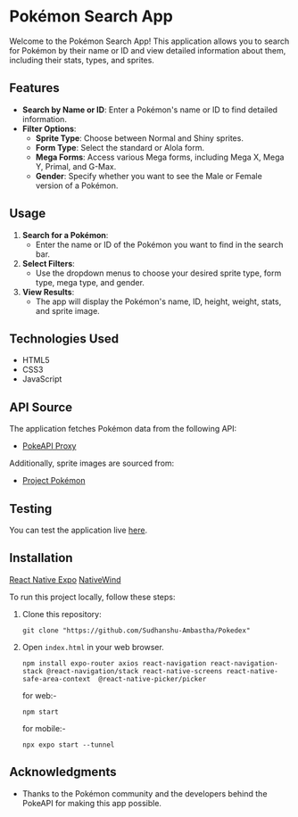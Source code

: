 # Pokémon Search App

Welcome to the Pokémon Search App! This application allows you to search for Pokémon by their name or ID and view detailed information about them, including their stats, types, and sprites.

## Features

- **Search by Name or ID**: Enter a Pokémon's name or ID to find detailed information.
- **Filter Options**:
  - **Sprite Type**: Choose between Normal and Shiny sprites.
  - **Form Type**: Select the standard or Alola form.
  - **Mega Forms**: Access various Mega forms, including Mega X, Mega Y, Primal, and G-Max.
  - **Gender**: Specify whether you want to see the Male or Female version of a Pokémon.

## Usage

1. **Search for a Pokémon**: 
   - Enter the name or ID of the Pokémon you want to find in the search bar.
2. **Select Filters**: 
   - Use the dropdown menus to choose your desired sprite type, form type, mega type, and gender.
3. **View Results**: 
   - The app will display the Pokémon's name, ID, height, weight, stats, and sprite image.

## Technologies Used

- HTML5
- CSS3
- JavaScript

## API Source

The application fetches Pokémon data from the following API:
- [PokeAPI Proxy](https://pokeapi-proxy.freecodecamp.rocks/api/pokemon/)

Additionally, sprite images are sourced from:
- [Project Pokémon](https://projectpokemon.org/home/docs/spriteindex_148/3d-models-generation-1-pok%C3%A9mon-r90/)

## Testing

You can test the application live [here](https://onecompiler.com/html/42swhnzxd).

## Installation
[React Native Expo](https://reactnative.dev/docs/environment-setup)
[NativeWind](https://www.nativewind.dev/getting-started/expo-router)

To run this project locally, follow these steps:

1. Clone this repository:
   ```
   git clone "https://github.com/Sudhanshu-Ambastha/Pokedex"
   ```
2. Open `index.html` in your web browser.   
   ```
   npm install expo-router axios react-navigation react-navigation-stack @react-navigation/stack react-native-screens react-native-safe-area-context  @react-native-picker/picker
   ```
   for web:-
   ```
   npm start
   ```
   for mobile:-
   ```
   npx expo start --tunnel
   ```
## Acknowledgments

- Thanks to the Pokémon community and the developers behind the PokeAPI for making this app possible.
